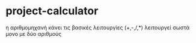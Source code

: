 # project-calculator
η αριθμομηχανή κάνει τις βασικές λειτουργίες (+,-,/,*)
λειτουργεί σωστά μονο με δύο αριθμούς
